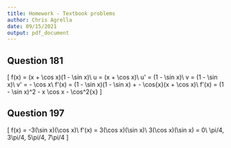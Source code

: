 ```yaml
---
title: Homework - Textbook problems
author: Chris Agrella
date: 09/15/2021
output: pdf_document
---
```


## Question 181

\[
f(x) = (x + \cos x)(1 - \sin x)\\
u = (x + \cos x)\\
u' = (1 - \sin x)\\
v = (1 - \sin x)\\
v' = - \cos x\\
f'(x) = (1 - \sin x)(1 - \sin x) + - \cos{x}(x + \cos x)\\
f'(x) = (1 - \sin x)^2 - x \cos x - \cos^2{x}
\]

## Question 197

\[
f(x) = -3(\sin x)(\cos x)\\
f'(x) = 3(\cos x)(\sin x)\\
3(\cos x)(\sin x) = 0\\
\pi/4, 3\pi/4, 5\pi/4, 7\pi/4
\]
